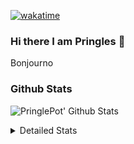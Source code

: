[![wakatime](https://wakatime.com/badge/user/abd317df-612e-44b4-8787-15db7b574b2f.svg)](https://wakatime.com/@abd317df-612e-44b4-8787-15db7b574b2f)
### Hi there I am Pringles 👋

Bonjourno

### Github Stats
![PringlePot' Github Stats](https://github-readme-stats.vercel.app/api?username=PringlePot&show_icons=true&theme=dark&count_private=true)

<details>
  <summary>Detailed Stats</summary>
    
<!--START_SECTION:waka-->
![Profile Views](http://img.shields.io/badge/Profile%20Views-3-blue)

![Lines of code](https://img.shields.io/badge/From%20Hello%20World%20I%27ve%20Written-110%20Thousand%20lines%20of%20code-blue)

**🐱 My GitHub Data** 

> 🏆 29 Contributions in the Year 2022
 > 
> 📦 90.5 kB Used in GitHub's Storage 
 > 
> 💼 Opted to Hire
 > 
> 📜 9 Public Repositories 
 > 
> 🔑 11 Private Repositories  
 > 
**I'm an Early 🐤** 

```text
🌞 Morning    121 commits    ████░░░░░░░░░░░░░░░░░░░░░   18.17% 
🌆 Daytime    273 commits    ██████████░░░░░░░░░░░░░░░   40.99% 
🌃 Evening    272 commits    ██████████░░░░░░░░░░░░░░░   40.84% 
🌙 Night      0 commits      ░░░░░░░░░░░░░░░░░░░░░░░░░   0.0%

```
📅 **I'm Most Productive on Sunday** 

```text
Monday       130 commits    █████░░░░░░░░░░░░░░░░░░░░   19.52% 
Tuesday      59 commits     ██░░░░░░░░░░░░░░░░░░░░░░░   8.86% 
Wednesday    69 commits     ██░░░░░░░░░░░░░░░░░░░░░░░   10.36% 
Thursday     94 commits     ███░░░░░░░░░░░░░░░░░░░░░░   14.11% 
Friday       45 commits     █░░░░░░░░░░░░░░░░░░░░░░░░   6.76% 
Saturday     121 commits    ████░░░░░░░░░░░░░░░░░░░░░   18.17% 
Sunday       148 commits    █████░░░░░░░░░░░░░░░░░░░░   22.22%

```


📊 **This Week I Spent My Time On** 

```text
⌚︎ Time Zone: Europe/Amsterdam

💬 Programming Languages: 
TypeScript               6 hrs 57 mins       ████████████████░░░░░░░░░   66.13% 
Go                       1 hr 31 mins        ███░░░░░░░░░░░░░░░░░░░░░░   14.42% 
CSS                      54 mins             ██░░░░░░░░░░░░░░░░░░░░░░░   8.65% 
Docker                   16 mins             ░░░░░░░░░░░░░░░░░░░░░░░░░   2.55% 
HTML                     15 mins             ░░░░░░░░░░░░░░░░░░░░░░░░░   2.52%

🔥 Editors: 
WebStorm                 8 hrs 1 min         ███████████████████░░░░░░   76.38% 
GoLand                   2 hrs 7 mins        █████░░░░░░░░░░░░░░░░░░░░   20.22% 
Sublime Text             21 mins             ░░░░░░░░░░░░░░░░░░░░░░░░░   3.4%

🐱‍💻 Projects: 
Frontend                 8 hrs 22 mins       ████████████████████░░░░░   79.58% 
Backend                  54 mins             ██░░░░░░░░░░░░░░░░░░░░░░░   8.69% 
MCsniperGO               52 mins             ██░░░░░░░░░░░░░░░░░░░░░░░   8.33% 
Unknown Project          21 mins             ░░░░░░░░░░░░░░░░░░░░░░░░░   3.4%

💻 Operating System: 
Windows                  10 hrs 9 mins       ████████████████████████░   96.6% 
Mac                      21 mins             ░░░░░░░░░░░░░░░░░░░░░░░░░   3.4%

```

**I Mostly Code in Java** 

```text
Java                     7 repos             ███████████░░░░░░░░░░░░░░   43.75% 
JavaScript               2 repos             ███░░░░░░░░░░░░░░░░░░░░░░   12.5% 
TypeScript               2 repos             ███░░░░░░░░░░░░░░░░░░░░░░   12.5% 
Python                   1 repo              █░░░░░░░░░░░░░░░░░░░░░░░░   6.25% 
Kotlin                   1 repo              █░░░░░░░░░░░░░░░░░░░░░░░░   6.25%

```


**Timeline**

![Chart not found](https://raw.githubusercontent.com/PringlePot/PringlePot/main/charts/bar_graph.png) 


 Last Updated on 02/02/2022 00:35:56 UTC
<!--END_SECTION:waka-->

</details>
